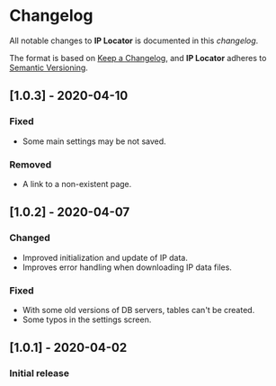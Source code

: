 # Changelog
All notable changes to **IP Locator** is documented in this *changelog*.

The format is based on [Keep a Changelog](https://keepachangelog.com/en/1.0.0/), and **IP Locator** adheres to [Semantic Versioning](https://semver.org/spec/v2.0.0.html).

## [1.0.3] - 2020-04-10
### Fixed
- Some main settings may be not saved.
### Removed
- A link to a non-existent page.

## [1.0.2] - 2020-04-07
### Changed
- Improved initialization and update of IP data.
- Improves error handling when downloading IP data files.
### Fixed
- With some old versions of DB servers, tables can't be created.
- Some typos in the settings screen.

## [1.0.1] - 2020-04-02
### Initial release
